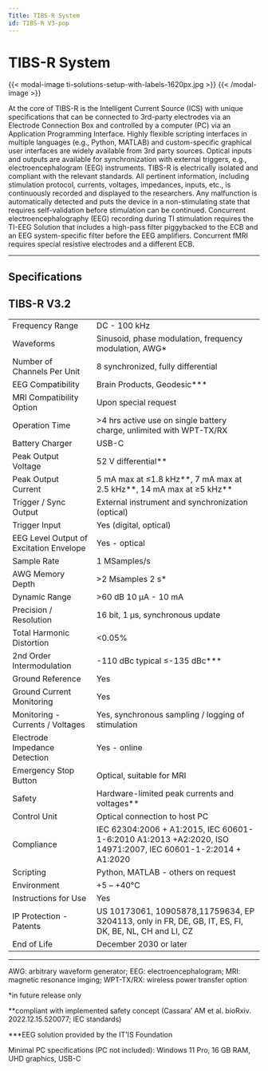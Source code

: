 ```yaml
---
Title: TIBS-R System
id: TIBS-R V3-pop
---
```

# TIBS-R System

{{< modal-image ti-solutions-setup-with-labels-1620px.jpg >}}
{{< /modal-image >}}

At the core of TIBS-R is the Intelligent Current Source (ICS) with unique specifications that can be connected to 3rd-party electrodes via an Electrode Connection Box and controlled by a computer (PC) via an Application Programming Interface. Highly flexible scripting interfaces in multiple languages (e.g., Python, MATLAB) and custom-specific graphical user interfaces are widely available from 3rd party sources. Optical inputs and outputs are available for synchronization with external triggers, e.g., electroencephalogram (EEG) instruments. TIBS-R is electrically isolated and compliant with the relevant standards. 
All pertinent information, including stimulation protocol, currents, voltages, impedances, inputs, etc., is continuously recorded and displayed to the researchers. Any malfunction is automatically detected and puts the device in a non-stimulating state that requires self-validation before stimulation can be continued.
Concurrent electroencephalography (EEG) recording during TI stimulation requires the TI-EEG Solution that includes a high-pass filter piggybacked to the ECB and an EEG system-specific filter before the EEG amplifiers. 
Concurrent fMRI requires special resistive electrodes and a different ECB. 

---

## Specifications 
## TIBS-R V3.2

|    |            |
|:-----------|:------------|
|Frequency Range|DC - 100 kHz |
|Waveforms|Sinusoid, phase modulation, frequency modulation, AWG* |
|Number of Channels Per Unit|8 synchronized, fully differential |
|EEG Compatibility|Brain Products, Geodesic*** |
|MRI Compatibility Option|Upon special request |
|Operation Time|>4 hrs active use on single battery charge, unlimited with WPT-TX/RX |
|Battery Charger|USB-C
|Peak Output Voltage|52 V differential** |
|Peak Output Current|5 mA max at ≤1.8 kHz**, 7 mA max at 2.5 kHz**, 14 mA max at ≥5 kHz** |
|Trigger / Sync Output|External instrument and synchronization (optical) |
|Trigger Input|Yes (digital, optical) |
|EEG Level Output of Excitation Envelope|Yes - optical |
|Sample Rate|1 MSamples/s |
|AWG Memory Depth|>2 Msamples 2 s* |
|Dynamic Range|>60 dB 10 µA - 10 mA |
|Precision / Resolution|16 bit, 1 µs, synchronous update |
|Total Harmonic Distortion|<0.05% |
|2nd Order Intermodulation|-110 dBc typical ≤-135 dBc*** |
|Ground Reference|Yes |
|Ground Current Monitoring|Yes |
|Monitoring - Currents / Voltages|Yes, synchronous sampling / logging of stimulation |
|Electrode Impedance Detection|Yes - online |
|Emergency Stop Button|Optical, suitable for MRI |
|Safety|Hardware-limited peak currents and voltages** |
|Control Unit|Optical connection to host PC |
|Compliance|IEC 62304:2006 + A1:2015, IEC 60601-1-6:2010 A1:2013 +A2:2020, ISO 14971:2007, IEC 60601-1-2:2014 + A1:2020 |
|Scripting|Python, MATLAB - others on request |
|Environment|+5 – +40°C |
|Instructions for Use|Yes |
|IP Protection - Patents|US 10173061, 10905878,11759634, EP 3204113, only in FR, DE, GB, IT, ES, FI, DK, BE, NL, CH and LI, CZ |
End of Life|December 2030 or later |

---

AWG: arbitrary waveform generator; EEG: electroencephalogram; MRI: magnetic resonance imging; WPT-TX/RX: wireless power transfer option

*in future release only

**compliant with implemented safety concept (Cassara’ AM et al. bioRxiv. 2022.12.15.520077; IEC standards)

***EEG solution provided by the IT'IS Foundation

Minimal PC specifications (PC not included): Windows 11 Pro, 16 GB RAM, UHD graphics, USB-C
